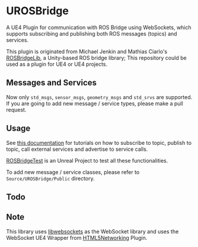 # UROSBridge

A UE4 Plugin for communication with ROS Bridge using WebSockets, which supports subscribing and publishing both ROS messages (topics) and services. 

This plugin is originated from Michael Jenkin and Mathias Ciarlo's [ROSBridgeLib](https://github.com/MathiasCiarlo/ROSBridgeLib), a Unity-based ROS bridge library; This repository could be used as a plugin for UE4 or UE4 projects. 

## Messages and Services

Now only `std_msgs`, `sensor_msgs`, `geometry_msgs` and `std_srvs` are supported. If you are going to add new message / service types, please make a pull request. 

## Usage 

See [this documentation](https://github.com/gnoliyil/RobCoG/tree/robosim/Documentation) for tutorials on how to subscribe to topic, publish to topic, call external services and advertise to service calls. 

[ROSBridgeTest](https://github.com/robcog-iai/UROSBridge/tree/master/Examples) is an Unreal Project to test all these functionalities.

To add new message / service classes, please refer to `Source/UROSBridge/Public` directory. 

## Todo

## Note

This library uses [libwebsockets](http://libwebsockets.org/) as the WebSocket library and uses the WebSocket UE4 Wrapper from [HTML5Networking](https://github.com/ankitkk/HTML5Networking) Plugin. 
